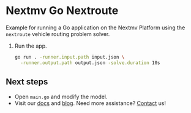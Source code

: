 # Nextmv Go Nextroute

Example for running a Go application on the Nextmv Platform using the
`nextroute` vehicle routing problem solver.

1. Run the app.

    ```bash
    go run . -runner.input.path input.json \
      -runner.output.path output.json -solve.duration 10s
    ```

## Next steps

* Open `main.go` and modify the model.
* Visit our [docs][docs] and [blog][blog]. Need more assistance?
  [Contact][contact] us!

[docs]: https://docs.nextmv.io
[blog]: https://www.nextmv.io/blog
[contact]: https://www.nextmv.io/contact
